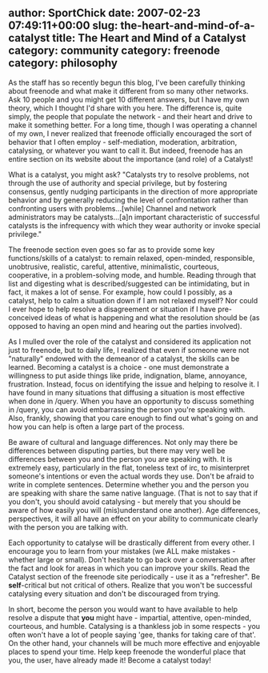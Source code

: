 author: SportChick
date: 2007-02-23 07:49:11+00:00
slug: the-heart-and-mind-of-a-catalyst
title: The Heart and Mind of a Catalyst
category: community
category: freenode
category: philosophy
---
As the staff has so recently begun this blog, I've been carefully thinking about freenode and what make it different from so many other networks.  Ask 10 people and you might get 10 different answers, but I have my own theory, which I thought I'd share with you here.  The difference is, quite simply, the people that populate the network - and their heart and drive to make it something better. For a long time, though I was operating a channel of my own, I never realized that freenode officially encouraged the sort of behavior that I often employ - self-mediation, moderation, arbitration, catalysing, or whatever you want to call it.  But indeed, freenode has an entire section on its website about the importance (and role) of a Catalyst!

What is a catalyst, you might ask?  "Catalysts try to resolve problems, not through the use of authority and special privilege, but by fostering consensus, gently nudging participants in the direction of more appropriate behavior and by generally reducing the level of confrontation rather than confronting users with problems...[while] Channel and network administrators may be catalysts...[a]n important characteristic of successful catalysts is the infrequency with which they wear authority or invoke special privilege."

The freenode section even goes so far as to provide some key functions/skills of a catalyst: to remain relaxed, open-minded, responsible, unobtrusive, realistic, careful, attentive, minimalistic, courteous, cooperative, in a problem-solving mode, and humble.  Reading through that list and digesting what is described/suggested can be intimidating, but in fact, it makes a lot of sense.  For example, how could I possibly, as a catalyst, help to calm a situation down if I am not relaxed myself?  Nor could I ever hope to help resolve a disagreement or situation if I have pre-conceived ideas of what is happening and what the resolution should be (as opposed to having an open mind and hearing out the parties involved).

As I mulled over the role of the catalyst and considered its application not just to freenode, but to daily life, I realized that even if someone were not "naturally" endowed with the demeanor of a catalyst, the skills can be learned.  Becoming a catalyst is a choice - one must demonstrate a willingness to put aside things like pride, indignation, blame, annoyance, frustration.  Instead, focus on identifying the issue and helping to resolve it.  I have found in many situations that diffusing a situation is most effective when done in /query.  When you have an opportunity to discuss something in /query, you can avoid embarrassing the person you're speaking with.  Also, frankly, showing that you care enough to find out what's going on and how you can help is often a large part of the process.

Be aware of cultural and language differences. Not only may there be differences between disputing parties, but there may very well be differences between you and the person you are speaking with.  It is extremely easy, particularly in the flat, toneless text of irc, to misinterpret someone's intentions or even the actual words they use.  Don't be afraid to write in complete sentences.  Determine whether you and the person you are speaking with share the same native language.  (That is not to say that if you don't, you should avoid catalysing - but merely that you should be aware of how easily you will (mis)understand one another). Age differences, perspectives, it will all have an effect on your ability to communicate clearly with the person you are talking with.

Each opportunity to catalyse will be drastically different from every other.  I encourage you to learn from your mistakes (we ALL make mistakes - whether large or small).  Don't hesitate to go back over a conversation after the fact and look for areas in which you can improve your skills.  Read the Catalyst section of the freenode site periodically - use it as a "refresher".  Be **self**-critical but not critical of others.  Realize that you won't be successful catalysing every situation and don't be discouraged from trying.

In short, become the person you would want to have available to help resolve a dispute that **you** might have - impartial, attentive, open-minded, courteous, and humble.  Catalysing is a thankless job in some respects - you often won't have a lot of people saying 'gee, thanks for taking care of that'.  On the other hand, your channels will be much more effective and enjoyable places to spend your time.  Help keep freenode the wonderful place that you, the user, have already made it!  Become a catalyst today!
